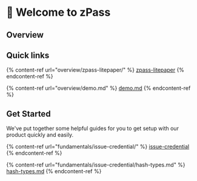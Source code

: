 # 👋 Welcome to zPass

## Overview



## Quick links

{% content-ref url="overview/zpass-litepaper/" %}
[zpass-litepaper](overview/zpass-litepaper/)
{% endcontent-ref %}

{% content-ref url="overview/demo.md" %}
[demo.md](overview/demo.md)
{% endcontent-ref %}

## Get Started

We've put together some helpful guides for you to get setup with our product quickly and easily.

{% content-ref url="fundamentals/issue-credential/" %}
[issue-credential](fundamentals/issue-credential/)
{% endcontent-ref %}

{% content-ref url="fundamentals/issue-credential/hash-types.md" %}
[hash-types.md](fundamentals/issue-credential/hash-types.md)
{% endcontent-ref %}

